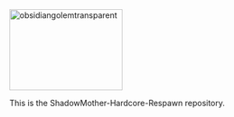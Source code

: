 
<img width="200" height="144" alt="obsidiangolemtransparent" src="https://github.com/user-attachments/assets/b3d27945-812c-4ab5-b617-7d3334b228e5" />

This is the ShadowMother-Hardcore-Respawn repository.
